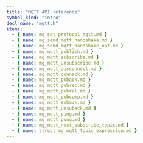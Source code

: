 ```yaml
---
title: "MQTT API reference"
symbol_kind: "intro"
decl_name: "mqtt.h"
items:
  - { name: mg_set_protocol_mqtt.md }
  - { name: mg_send_mqtt_handshake.md }
  - { name: mg_send_mqtt_handshake_opt.md }
  - { name: mg_mqtt_publish.md }
  - { name: mg_mqtt_subscribe.md }
  - { name: mg_mqtt_unsubscribe.md }
  - { name: mg_mqtt_disconnect.md }
  - { name: mg_mqtt_connack.md }
  - { name: mg_mqtt_puback.md }
  - { name: mg_mqtt_pubrec.md }
  - { name: mg_mqtt_pubrel.md }
  - { name: mg_mqtt_pubcomp.md }
  - { name: mg_mqtt_suback.md }
  - { name: mg_mqtt_unsuback.md }
  - { name: mg_mqtt_ping.md }
  - { name: mg_mqtt_pong.md }
  - { name: mg_mqtt_next_subscribe_topic.md }
  - { name: struct_mg_mqtt_topic_expression.md }
---
```





